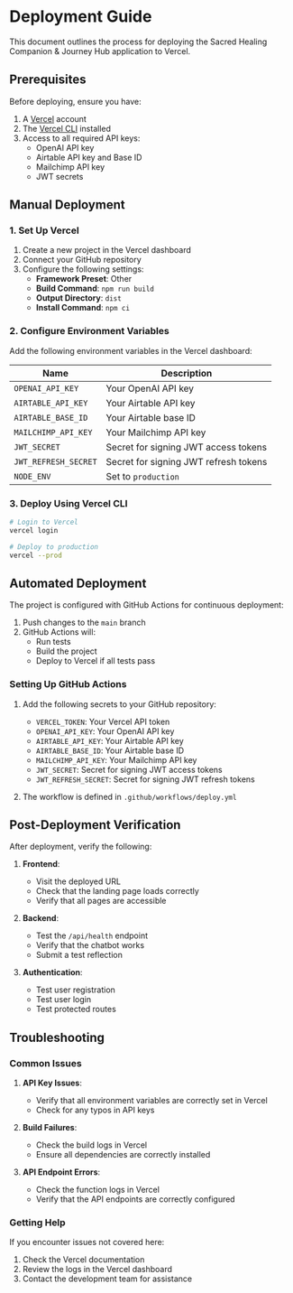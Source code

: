 # Deployment Guide

This document outlines the process for deploying the Sacred Healing Companion & Journey Hub application to Vercel.

## Prerequisites

Before deploying, ensure you have:

1. A [Vercel](https://vercel.com/) account
2. The [Vercel CLI](https://vercel.com/docs/cli) installed
3. Access to all required API keys:
   - OpenAI API key
   - Airtable API key and Base ID
   - Mailchimp API key
   - JWT secrets

## Manual Deployment

### 1. Set Up Vercel

1. Create a new project in the Vercel dashboard
2. Connect your GitHub repository
3. Configure the following settings:
   - **Framework Preset**: Other
   - **Build Command**: `npm run build`
   - **Output Directory**: `dist`
   - **Install Command**: `npm ci`

### 2. Configure Environment Variables

Add the following environment variables in the Vercel dashboard:

| Name | Description |
|------|-------------|
| `OPENAI_API_KEY` | Your OpenAI API key |
| `AIRTABLE_API_KEY` | Your Airtable API key |
| `AIRTABLE_BASE_ID` | Your Airtable base ID |
| `MAILCHIMP_API_KEY` | Your Mailchimp API key |
| `JWT_SECRET` | Secret for signing JWT access tokens |
| `JWT_REFRESH_SECRET` | Secret for signing JWT refresh tokens |
| `NODE_ENV` | Set to `production` |

### 3. Deploy Using Vercel CLI

```bash
# Login to Vercel
vercel login

# Deploy to production
vercel --prod
```

## Automated Deployment

The project is configured with GitHub Actions for continuous deployment:

1. Push changes to the `main` branch
2. GitHub Actions will:
   - Run tests
   - Build the project
   - Deploy to Vercel if all tests pass

### Setting Up GitHub Actions

1. Add the following secrets to your GitHub repository:
   - `VERCEL_TOKEN`: Your Vercel API token
   - `OPENAI_API_KEY`: Your OpenAI API key
   - `AIRTABLE_API_KEY`: Your Airtable API key
   - `AIRTABLE_BASE_ID`: Your Airtable base ID
   - `MAILCHIMP_API_KEY`: Your Mailchimp API key
   - `JWT_SECRET`: Secret for signing JWT access tokens
   - `JWT_REFRESH_SECRET`: Secret for signing JWT refresh tokens

2. The workflow is defined in `.github/workflows/deploy.yml`

## Post-Deployment Verification

After deployment, verify the following:

1. **Frontend**: 
   - Visit the deployed URL
   - Check that the landing page loads correctly
   - Verify that all pages are accessible

2. **Backend**:
   - Test the `/api/health` endpoint
   - Verify that the chatbot works
   - Submit a test reflection

3. **Authentication**:
   - Test user registration
   - Test user login
   - Test protected routes

## Troubleshooting

### Common Issues

1. **API Key Issues**:
   - Verify that all environment variables are correctly set in Vercel
   - Check for any typos in API keys

2. **Build Failures**:
   - Check the build logs in Vercel
   - Ensure all dependencies are correctly installed

3. **API Endpoint Errors**:
   - Check the function logs in Vercel
   - Verify that the API endpoints are correctly configured

### Getting Help

If you encounter issues not covered here:

1. Check the Vercel documentation
2. Review the logs in the Vercel dashboard
3. Contact the development team for assistance

